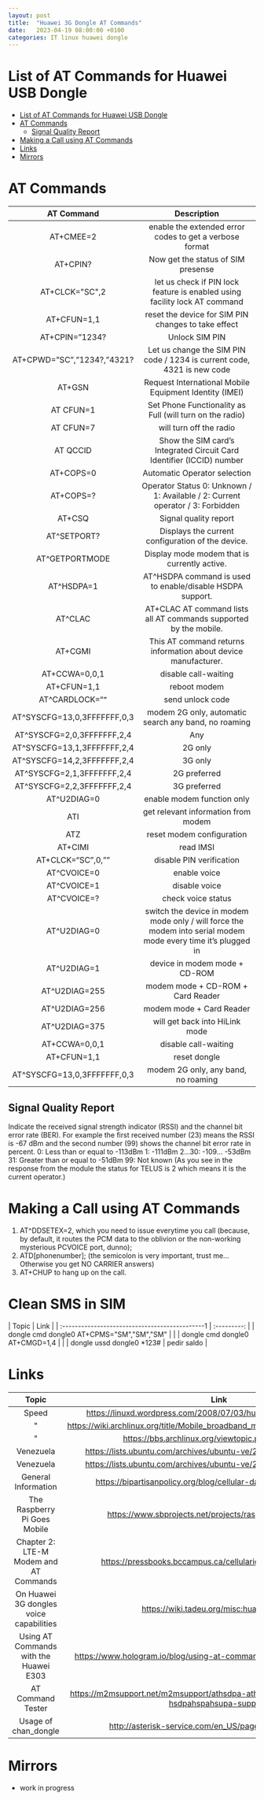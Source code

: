 ```yaml
---
layout: post
title:  "Huawei 3G Dongle AT Commands"
date:   2023-04-19 08:00:00 +0100
categories: IT linux huawei dongle  
---
```


# List of AT Commands for Huawei USB Dongle

- [List of AT Commands for Huawei USB Dongle](#list-of-at-commands-for-huawei-usb-dongle)
- [AT Commands](#at-commands)
  - [Signal Quality Report](#signal-quality-report)
- [Making a Call using AT Commands](#making-a-call-using-at-commands)
- [Links](#links)
- [Mirrors](#mirrors)

# AT Commands

|         AT Command          |                                                  Description                                                  |
| :-------------------------: | :-----------------------------------------------------------------------------------------------------------: |
|          AT+CMEE=2          |                            enable the extended error codes to get a verbose format                            |
|          AT+CPIN?           |                                      Now get the status of SIM presense                                       |
|       AT+CLCK="SC",2        |                  let us check if PIN lock feature is enabled using facility lock AT command                   |
|         AT+CFUN=1,1         |                              reset the device for SIM PIN changes to take effect                              |
|       AT+CPIN=”1234?        |                                                Unlock SIM PIN                                                 |
| AT+CPWD=”SC”,”1234?,”4321?  |                    Let us change the SIM PIN code / 1234 is current code, 4321 is new code                    |
|           AT+GSN            |                            Request International Mobile Equipment Identity (IMEI)                             |
|          AT CFUN=1          |                           Set Phone Functionality as Full (will turn on the radio)                            |
|          AT CFUN=7          |                                            will turn off the radio                                            |
|          AT QCCID           |                     Show the SIM card’s Integrated Circuit Card Identifier (ICCID) number                     |
|          AT+COPS=0          |                                         Automatic Operator selection                                          |
|          AT+COPS=?          |                Operator Status 0: Unknown / 1: Available / 2: Current operator / 3: Forbidden                 |
|           AT+CSQ            |                                             Signal quality report                                             |
|         AT^SETPORT?         |                               Displays the current configuration of the device.                               |
|       AT^GETPORTMODE        |                                 Display mode modem that is currently active.                                  |
|         AT^HSDPA=1          |                           AT^HSDPA command is used to enable/disable HSDPA support.                           |
|           AT^CLAC           |                       AT+CLAC AT command lists all AT commands supported by the mobile.                       |
|           AT+CGMI           |                        This AT command returns information about device manufacturer.                         |
|        AT+CCWA=0,0,1        |                                             disable call-waiting                                              |
|         AT+CFUN=1,1         |                                                 reboot modem                                                  |
|    AT^CARDLOCK=“<code>”     |                                               send unlock code                                                |
| AT^SYSCFG=13,0,3FFFFFFF,0,3 |                             modem 2G only, automatic search any band, no roaming                              |
| AT^SYSCFG=2,0,3FFFFFFF,2,4  |                                                      Any                                                      |
| AT^SYSCFG=13,1,3FFFFFFF,2,4 |                                                    2G only                                                    |
| AT^SYSCFG=14,2,3FFFFFFF,2,4 |                                                    3G only                                                    |
| AT^SYSCFG=2,1,3FFFFFFF,2,4  |                                                 2G preferred                                                  |
| AT^SYSCFG=2,2,3FFFFFFF,2,4  |                                                 3G preferred                                                  |
|         AT^U2DIAG=0         |                                          enable modem function only                                           |
|             ATI             |                                      get relevant information from modem                                      |
|             ATZ             |                                           reset modem configuration                                           |
|           AT+CIMI           |                                                   read IMSI                                                   |
|   AT+CLCK=“SC”,0,”<pin>”    |                                           disable PIN verification                                            |
|         AT^CVOICE=0         |                                                 enable voice                                                  |
|         AT^CVOICE=1         |                                                 disable voice                                                 |
|         AT^CVOICE=?         |                                              check voice status                                               |
|         AT^U2DIAG=0         | switch the device in modem mode only / will force the modem into serial modem mode every time it’s plugged in |
|         AT^U2DIAG=1         |                                         device in modem mode + CD-ROM                                         |
|        AT^U2DIAG=255        |                                       modem mode + CD-ROM + Card Reader                                       |
|        AT^U2DIAG=256        |                                           modem mode + Card Reader                                            |
|        AT^U2DIAG=375        |                                        will  get back into HiLink mode                                        |
|        AT+CCWA=0,0,1        |                                             disable call-waiting                                              |
|         AT+CFUN=1,1         |                                                 reset dongle                                                  |
| AT^SYSCFG=13,0,3FFFFFFF,0,3 |                                      modem 2G only, any band, no roaming                                      |

## Signal Quality Report 
Indicate the received signal strength indicator (RSSI) and the channel bit error rate (BER). For example the first received number (23) means the RSSI is -67 dBm and the second number (99) shows the channel bit error rate in percent. 0: Less than or equal to -113dBm  1: -111dBm 2…30: -109… -53dBm 31: Greater than or equal to -51dBm 99: Not known (As you see in the response from the module the status for TELUS is 2 which means it is the current operator.)

# Making a Call using AT Commands
1. AT^DDSETEX=2, which you need to issue everytime you call (because, by default, it routes the PCM data to the oblivion or the non-working mysterious PCVOICE port, dunno);
2. ATD[phonenumber]; (the semicolon is very important, trust me… Otherwise you get NO CARRIER answers)
3. AT+CHUP to hang up on the call.




# Clean SMS in SIM
| Topic                                           |    Link     |
| :---------------------------------------------1 | :---------: |
| dongle cmd dongle0 AT+CPMS=\"SM\",\"SM\",\"SM\" |             |
| dongle cmd dongle0 AT+CMGD=1,4                  |             |
| dongle ussd dongle0 *123#                       | pedir saldo |


# Links

|                  Topic                  |                                               Link                                               |
| :-------------------------------------: | :----------------------------------------------------------------------------------------------: |
|                  Speed                  |                 <https://linuxd.wordpress.com/2008/07/03/huawei-hspda-3g-modem/>                 |
|                    "                    |          <https://wiki.archlinux.org/title/Mobile_broadband_modem#Low_connection_speed>          |
|                    "                    |                       <https://bbs.archlinux.org/viewtopic.php?id=111513>                        |
|                Venezuela                |               <https://lists.ubuntu.com/archives/ubuntu-ve/2009-March/003814.html>               |
|                Venezuela                |               <https://lists.ubuntu.com/archives/ubuntu-ve/2009-March/003814.html>               |
|           General Information           |              <https://bipartisanpolicy.org/blog/cellular-data-and-digital-divide/>               |
|      The Raspberry Pi Goes Mobile       |                   <https://www.sbprojects.net/projects/raspberrypi/mobile.php>                   |
| Chapter 2: LTE-M Modem and AT Commands  |                 <https://pressbooks.bccampus.ca/cellulariot/chapter/chapter-2/>                  |
| On Huawei 3G dongles voice capabilities |                           <https://wiki.tadeu.org/misc:huaweii-voice>                            |
| Using AT Commands with the Huawei E303  |              <https://www.hologram.io/blog/using-at-commands-with-the-huawei-e303/>              |
|            AT Command Tester            | <https://m2msupport.net/m2msupport/athsdpa-athspa-athsupa-enabledisable-hsdpahspahsupa-support/> |
|          Usage of chan_dongle           |                     <http://asterisk-service.com/en_US/page/chan-dongle-use>                     |

# Mirrors
- work in progress
